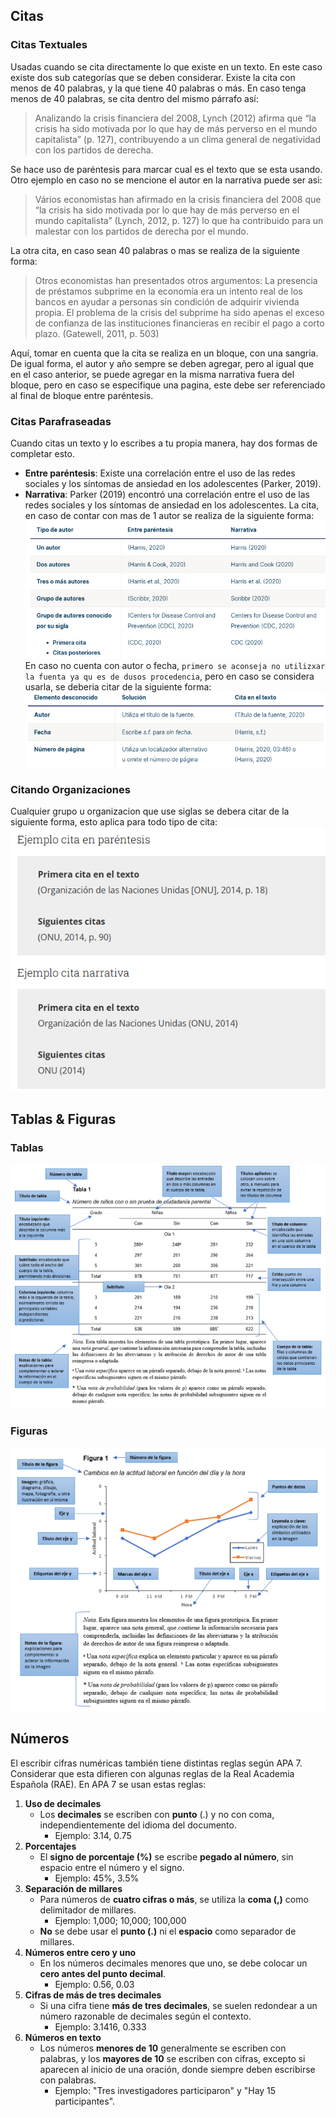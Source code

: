 ## Citas
### Citas Textuales
Usadas cuando se cita directamente lo que existe en un texto. En este caso existe dos sub categorías que se deben considerar. Existe la cita con menos de 40 palabras, y la que tiene 40 palabras o más.
En caso tenga menos de 40 palabras, se cita dentro del mismo párrafo así:

>Analizando la crisis financiera del 2008, Lynch (2012) afirma que “la crisis ha sido motivada por lo que hay de más perverso en el mundo capitalista” (p. 127), contribuyendo a un clima general de negatividad con los partidos de derecha.

Se hace uso de paréntesis para marcar cual es el texto que se esta usando.
Otro ejemplo en caso no se mencione el autor en la narrativa puede ser asi:

> Vários economistas han afirmado en la crisis financiera del 2008 que “la crisis ha sido motivada por lo que hay de más perverso en el mundo capitalista” (Lynch, 2012, p. 127) lo que ha contribuido para un malestar con los partidos de derecha por el mundo.

La otra cita, en caso sean 40 palabras o mas se realiza de la siguiente forma:

> Otros economistas han presentados otros argumentos:
	La presencia de préstamos subprime en la economía era un intento real de los bancos en ayudar a personas sin condición de adquirir vivienda propia. El problema de la crisis del subprime ha sido apenas el exceso de confianza de las instituciones financieras en recibir el pago a corto plazo. (Gatewell, 2011, p. 503)

Aquí, tomar en cuenta que la cita se realiza en un bloque, con una sangria. De igual forma, el autor y año sempre se deben agregar, pero al igual que en el caso anterior, se puede agregar en la misma narrativa fuera del bloque, pero en caso se especifique una pagina, este debe ser referenciado al final de bloque entre paréntesis.
### Citas Parafraseadas
Cuando citas un texto y lo escribes a tu propia manera, hay dos formas de completar esto.
- **Entre paréntesis**: Existe una correlación entre el uso de las redes sociales y los síntomas de ansiedad en los adolescentes (Parker, 2019).
- **Narrativa**: Parker (2019) encontró una correlación entre el uso de las redes sociales y los síntomas de ansiedad en los adolescentes.
La cita, en caso de contar con mas de 1 autor se realiza de la siguiente forma:
![](../Assets/Images/Pasted%20image%2020240927141645.png)
En caso no cuenta con autor o fecha, `primero se aconseja no utilizxar la fuenta ya qu es de dusos procedencia`, pero en caso se considera usarla, se deberia citar de la siguiente forma:
![](../Assets/Images/Pasted%20image%2020240927141809.png)
### Citando Organizaciones
Cualquier grupo u organizacion que use siglas se debera citar de la siguiente forma, esto aplica para todo tipo de cita:
 ![](../Assets/Images/Pasted%20image%2020240927145718.png)
## Tablas & Figuras
### Tablas
![](../Assets/Images/Pasted%20image%2020240927142100.png)
### Figuras
![](../Assets/Images/Pasted%20image%2020240927142113.png)
## Números
El escribir cifras numéricas también tiene distintas reglas según APA 7. Considerar que esta difieren con algunas reglas de la Real Academia Española (RAE).
En APA 7 se usan estas reglas:
1. **Uso de decimales**
	- Los **decimales** se escriben con **punto** (.) y no con coma, independientemente del idioma del documento.
	    - Ejemplo: 3.14, 0.75
2. **Porcentajes**
	- El **signo de porcentaje (%)** se escribe **pegado al número**, sin espacio entre el número y el signo.
	    - Ejemplo: 45%, 3.5%
3. **Separación de millares**
	- Para números de **cuatro cifras o más**, se utiliza la **coma (,)** como delimitador de millares.
	    - Ejemplo: 1,000; 10,000; 100,000
	- **No** se debe usar el **punto (.)** ni el **espacio** como separador de millares.
4. **Números entre cero y uno**
	- En los números decimales menores que uno, se debe colocar un **cero antes del punto decimal**.
	    - Ejemplo: 0.56, 0.03
 5. **Cifras de más de tres decimales**
	- Si una cifra tiene **más de tres decimales**, se suelen redondear a un número razonable de decimales según el contexto.
	    - Ejemplo: 3.1416, 0.333
6. **Números en texto**
	- Los números **menores de 10** generalmente se escriben con palabras, y los **mayores de 10** se escriben con cifras, excepto si aparecen al inicio de una oración, donde siempre deben escribirse con palabras.
	    - Ejemplo: "Tres investigadores participaron" y "Hay 15 participantes".